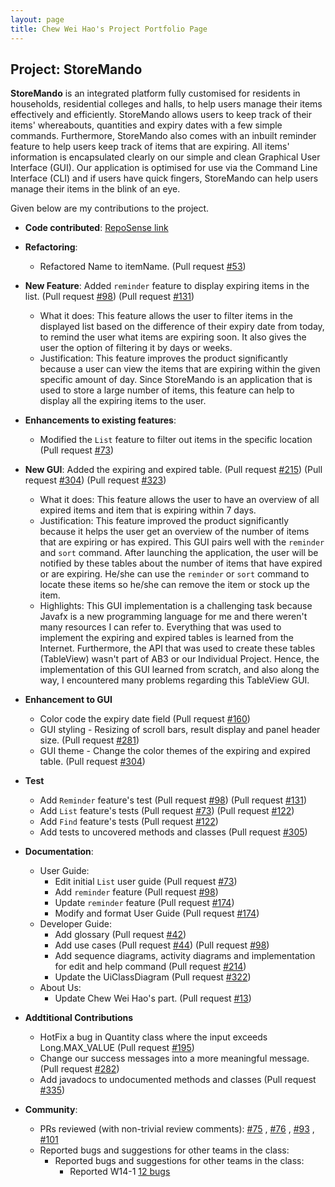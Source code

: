 ```yaml
---
layout: page
title: Chew Wei Hao's Project Portfolio Page
---
```


## Project: StoreMando

**StoreMando** is an integrated platform fully customised for residents in households, residential colleges and halls,
to help users manage their items effectively and efficiently. StoreMando allows users to keep track of their items'
whereabouts, quantities and expiry dates with a few simple commands. Furthermore, StoreMando also comes with an inbuilt
reminder feature to help users keep track of items that are expiring. All items' information is encapsulated clearly on
our simple and clean Graphical User Interface (GUI). Our application is optimised for use via the Command Line
Interface (CLI) and if users have quick fingers, StoreMando can help users manage their items in the blink of an eye.

Given below are my contributions to the project.

* **Code
  contributed**: [RepoSense link](https://nus-cs2103-ay2021s2.github.io/tp-dashboard/?search=&sort=groupTitle&sortWithin=title&since=2021-02-19&timeframe=commit&mergegroup=&groupSelect=groupByRepos&breakdown=false&tabOpen=true&tabType=authorship&zFR=false&tabAuthor=chewwh09&tabRepo=AY2021S2-CS2103T-W10-2%2Ftp%5Bmaster%5D&authorshipIsMergeGroup=false&authorshipFileTypes=docs~functional-code~test-code&authorshipIsBinaryFileTypeChecked=false)

* **Refactoring**:
    * Refactored Name to itemName.
      (Pull request [\#53](https://github.com/AY2021S2-CS2103T-W10-2/tp/pull/53))

* **New Feature**: Added `reminder` feature to display expiring items in the list.
  (Pull request [\#98](https://github.com/AY2021S2-CS2103T-W10-2/tp/pull/98))
  (Pull request [\#131](https://github.com/AY2021S2-CS2103T-W10-2/tp/pull/131))
    * What it does: This feature allows the user to filter items in the displayed list based on the difference of their
      expiry date from today, to remind the user what items are expiring soon. It also gives the user the option of 
      filtering it by days or weeks.
    * Justification: This feature improves the product significantly because a user can view the items that are expiring
      within the given specific amount of day. Since StoreMando is an application that is used to store a large number 
      of items, this feature can help to display all the expiring items to the user.

* **Enhancements to existing features**:
    * Modified the `List` feature to filter out items in the specific location
      (Pull request [\#73](https://github.com/AY2021S2-CS2103T-W10-2/tp/pull/73))
    
* **New GUI**: Added the expiring and expired table.
  (Pull request [\#215](https://github.com/AY2021S2-CS2103T-W10-2/tp/pull/215))
  (Pull request [\#304](https://github.com/AY2021S2-CS2103T-W10-2/tp/pull/304))
  (Pull request [\#323](https://github.com/AY2021S2-CS2103T-W10-2/tp/pull/323))
    * What it does: This feature allows the user to have an overview of all expired items and item that is expiring 
      within 7 days.
    * Justification: This feature improved the product significantly because it helps the user get an overview of the 
      number of items that are expiring or has expired. This GUI pairs well with the `reminder` and `sort` command. 
      After launching the application, the user will be notified by these tables about the number of items that have 
      expired or are expiring. He/she can use the `reminder` or `sort` command to locate these items so he/she can 
      remove the item or stock up the item.
    * Highlights: This GUI implementation is a challenging task because Javafx is a new programming language for me and
      there weren't many resources I can refer to. Everything that was used to implement the expiring and expired tables
      is learned from the Internet. Furthermore, the API that was used to create these tables (TableView) wasn't part of
      AB3 or our Individual Project. Hence, the implementation of this GUI learned from scratch, and also along the way,
      I encountered many problems regarding this TableView GUI.
    
* **Enhancement to GUI**
    * Color code the expiry date field 
      (Pull request [\#160](https://github.com/AY2021S2-CS2103T-W10-2/tp/pull/160))
    * GUI styling - Resizing of scroll bars, result display and panel header size.
      (Pull request [\#281](https://github.com/AY2021S2-CS2103T-W10-2/tp/pull/281))
    * GUI theme - Change the color themes of the expiring and expired table.
      (Pull request [\#304](https://github.com/AY2021S2-CS2103T-W10-2/tp/pull/304))
    
* **Test**
    * Add `Reminder` feature's test
      (Pull request [\#98](https://github.com/AY2021S2-CS2103T-W10-2/tp/pull/98))
      (Pull request [\#131](https://github.com/AY2021S2-CS2103T-W10-2/tp/pull/131))
    * Add `List` feature's tests
      (Pull request [\#73](https://github.com/AY2021S2-CS2103T-W10-2/tp/pull/73))
      (Pull request [\#122](https://github.com/AY2021S2-CS2103T-W10-2/tp/pull/122))
    * Add `Find` feature's tests 
      (Pull request [\#122](https://github.com/AY2021S2-CS2103T-W10-2/tp/pull/122))
    * Add tests to uncovered methods and classes
      (Pull request [\#305](https://github.com/AY2021S2-CS2103T-W10-2/tp/pull/305))
    

* **Documentation**:
    * User Guide:
        * Edit initial `List` user guide 
          (Pull request [\#73](https://github.com/AY2021S2-CS2103T-W10-2/tp/pull/73))
        * Add `reminder` feature 
          (Pull request [\#98](https://github.com/AY2021S2-CS2103T-W10-2/tp/pull/98))
        * Update `reminder` feature 
          (Pull request [\#174](https://github.com/AY2021S2-CS2103T-W10-2/tp/pull/174))
        * Modify and format User Guide 
          (Pull request [\#174](https://github.com/AY2021S2-CS2103T-W10-2/tp/pull/174))
    * Developer Guide:
        * Add glossary
          (Pull request [\#42](https://github.com/AY2021S2-CS2103T-W10-2/tp/pull/42))
        * Add use cases
          (Pull request [\#44](https://github.com/AY2021S2-CS2103T-W10-2/tp/pull/44))
          (Pull request [\#98](https://github.com/AY2021S2-CS2103T-W10-2/tp/pull/98))
        * Add sequence diagrams, activity diagrams and implementation for edit and help command
          (Pull request [\#214](https://github.com/AY2021S2-CS2103T-W10-2/tp/pull/214))
        * Update the UiClassDiagram
          (Pull request [\#322](https://github.com/AY2021S2-CS2103T-W10-2/tp/pull/322))
    * About Us:
        * Update Chew Wei Hao's part. 
          (Pull request [\#13](https://github.com/AY2021S2-CS2103T-W10-2/tp/pull/13))
    
* **Addtitional Contributions**
    * HotFix a bug in Quantity class where the input exceeds Long.MAX_VALUE
      (Pull request [\#195](https://github.com/AY2021S2-CS2103T-W10-2/tp/pull/195))
    * Change our success messages into a more meaningful message.
      (Pull request [\#282](https://github.com/AY2021S2-CS2103T-W10-2/tp/pull/282))
    * Add javadocs to undocumented methods and classes
      (Pull request [\#335](https://github.com/AY2021S2-CS2103T-W10-2/tp/pull/335))

* **Community**:
    * PRs reviewed (with non-trivial review comments): [\#75](https://github.com/AY2021S2-CS2103T-W10-2/tp/pull/75)
      , [\#76](https://github.com/AY2021S2-CS2103T-W10-2/tp/pull/76)
      , [\#93](https://github.com/AY2021S2-CS2103T-W10-2/tp/pull/93)
      , [\#101](https://github.com/AY2021S2-CS2103T-W10-2/tp/pull/101)
    * Reported bugs and suggestions for other teams in the class:
      * Reported bugs and suggestions for other teams in the class:
        * Reported W14-1 [12 bugs](https://github.com/chewwh09/ped/issues)
